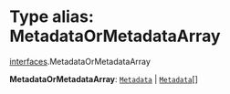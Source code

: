 # Type alias: MetadataOrMetadataArray

[interfaces](/en/auto-docs/fixed-layout-editor/modules/interfaces.md).MetadataOrMetadataArray

**MetadataOrMetadataArray**: [`Metadata`](/en/auto-docs/fixed-layout-editor/interfaces/interfaces.Metadata.md) | [`Metadata`](/en/auto-docs/fixed-layout-editor/interfaces/interfaces.Metadata.md)\[]
